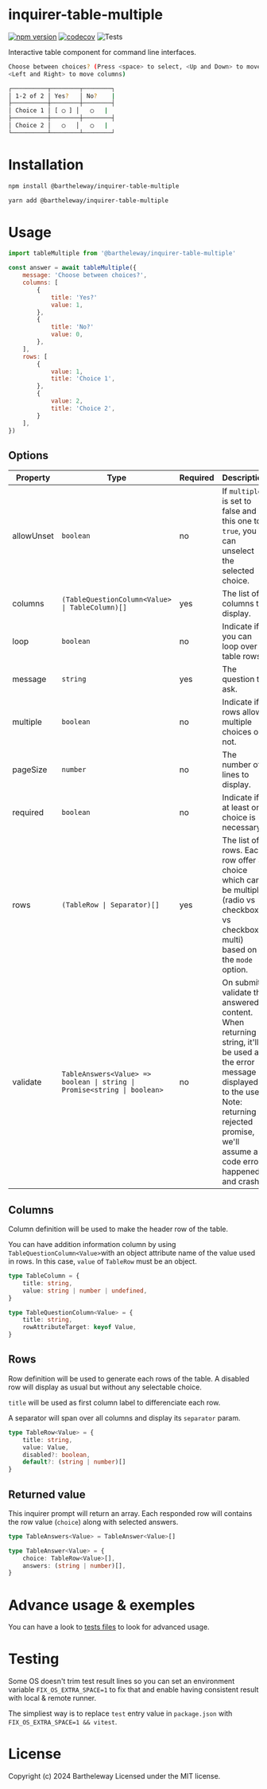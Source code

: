 # inquirer-table-multiple

[![npm version](https://badge.fury.io/js/@bartheleway%2Finquirer-table-multiple.svg)](https://badge.fury.io/js/@bartheleway%2Finquirer-table-multiple)
[![codecov](https://codecov.io/gh/Bartheleway/inquirer-table-multiple/graph/badge.svg?token=Y4RDJ47UZQ)](https://codecov.io/gh/Bartheleway/inquirer-table-multiple)
![Tests](https://github.com/Bartheleway/inquirer-table-multiple/actions/workflows/main.yml/badge.svg)

Interactive table component for command line interfaces.

```sh
Choose between choices? (Press <space> to select, <Up and Down> to move rows,
<Left and Right> to move columns)

┌──────────┬────────┬────────┐
│ 1-2 of 2 │ Yes?   │ No?    |
├──────────┼────────┼────────┤
│ Choice 1 │ [ ◯ ] │   ◯   |
├──────────┼────────┼────────┤
│ Choice 2 │   ◯   │   ◯   |
└──────────┴────────┴────────┘

```

# Installation

```sh
npm install @bartheleway/inquirer-table-multiple

yarn add @bartheleway/inquirer-table-multiple
```

# Usage

```js
import tableMultiple from '@bartheleway/inquirer-table-multiple'

const answer = await tableMultiple({
	message: 'Choose between choices?',
	columns: [
		{
			title: 'Yes?'
			value: 1,
		},
		{
			title: 'No?'
			value: 0,
		},
	],
	rows: [
		{
			value: 1,
			title: 'Choice 1',
		},
		{
			value: 2,
			title: 'Choice 2',
		}
	],
})
```

## Options

| Property | Type | Required | Description | Default |
| - | - | - | - | - |
| allowUnset | `boolean` | no | If `multiple` is set to false and this one to `true`, you can unselect the selected choice. | `false`
| columns | `(TableQuestionColumn<Value> \| TableColumn)[]` | yes | The list of columns to display. |
| loop | `boolean` | no | Indicate if you can loop over table rows.  | `true`
| message | `string` | yes | The question to ask. |
| multiple | `boolean` | no | Indicate if rows allows multiple choices or not. | `false`
| pageSize | `number` | no | The number of lines to display. | `7` |
| required | `boolean` | no | Indicate if at least one choice is necessary. | `false`
| rows | `(TableRow \| Separator)[]` | yes | The list of rows. Each row offer a choice which can be multiple (radio vs checkbox vs checkbox-multi) based on the `mode` option. |
| validate | `TableAnswers<Value> => boolean \| string \| Promise<string \| boolean>` | no | On submit, validate the answered content. When returning a string, it'll be used as the error message displayed to the user. Note: returning a rejected promise, we'll assume a code error happened and crash. |

## Columns

Column definition will be used to make the header row of the table.

You can have addition information column by using `TableQuestionColumn<Value>`with an object attribute name of the value used in rows. In this case, `value` of `TableRow` must be an object.

```typescript
type TableColumn = {
	title: string,
	value: string | number | undefined,
}

type TableQuestionColumn<Value> = {
	title: string,
	rowAttributeTarget: keyof Value,
}
```

## Rows

Row definition will be used to generate each rows of the table. A disabled row will display as usual but without any selectable choice.

`title` will be used as first column label to differenciate each row.

A separator will span over all columns and display its `separator` param.

```typescript
type TableRow<Value> = {
	title: string,
	value: Value,
	disabled?: boolean,
	default?: (string | number)[]
}
```

## Returned value

This inquirer prompt will return an array. Each responded row will contains the row value (`choice`) along with selected answers.

```typescript
type TableAnswers<Value> = TableAnswer<Value>[]

type TableAnswer<Value> = {
	choice: TableRow<Value>[],
	answers: (string | number)[],
}
```

# Advance usage & exemples

You can have a look to [tests files](https://github.com/Bartheleway/inquirer-table-multiple/tree/master/test) to look for advanced usage.

# Testing

Some OS doesn't trim test result lines so you can set an environment variable `FIX_OS_EXTRA_SPACE=1` to fix that and enable having consistent result with local & remote runner.

The simpliest way is to replace `test` entry value in `package.json` with `FIX_OS_EXTRA_SPACE=1 && vitest`.

# License

Copyright (c) 2024 Bartheleway
Licensed under the MIT license.
